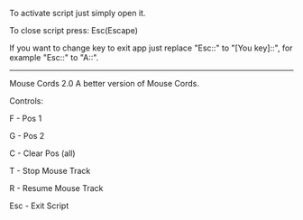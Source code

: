 To activate script just simply open it.

To close script press: Esc(Escape)

If you want to change key to exit app just replace "Esc::" to "[You key]::", for example "Esc::" to "A::".

----------------------------------------------------------------------------------------------------------

Mouse Cords 2.0
A better version of Mouse Cords.



Controls:


F - Pos 1


G - Pos 2


C - Clear Pos (all)


T - Stop Mouse Track


R - Resume Mouse Track


Esc - Exit Script

